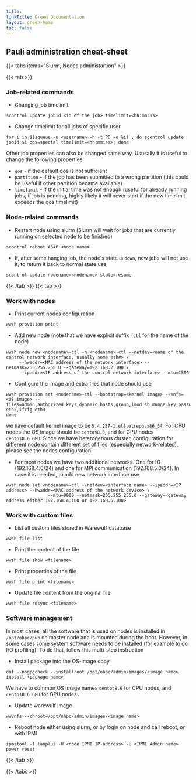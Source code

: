 ```yaml
---
title:
linkTitle: Green Documentation
layout: green-home
toc: false
---
```


## Pauli administration cheat-sheet

{{< tabs items="Slurm, Nodes administartion" >}}

{{< tab >}}

### Job-related commands
 - Changing job timelimit
```
scontrol update jobid <id of the job> timelimit=<hh:mm:ss>
```
 - Change timelimit for all jobs of specific user
```
for i in $(squeue -u <username> -h -t PD -o %i) ; do scontrol update jobid $i qos=special timelimit=<hh:mm:ss>; done
```

Other job properties can also be changed same way. Ususally it is useful to change the following properties:
 - `qos` - if the default qos is not sufficient
 - `partition` - if the job has been submitted to a wrong partition (this could be useful if other partition became available)
 - `timelimit` - if the initial time was not enough (useful for already running jobs, if job is pending, highly likely it will never start if the new timelimit exceeds the qos timelimit)


### Node-related commands
 - Restart node using slurm (Slurm will wait for jobs that are currently running on selected node to be finished)
```
scontrol reboot ASAP <node name>
```
 - If, after some hanging job, the node's state is `down`, new jobs will not use it, to return it back to normal state use
```
scontrol update nodename=<nodename> state=resume
```


{{< /tab >}}
{{< tab >}}
### Work with nodes

 - Print current nodes configuration
```
wwsh provision print
```
 - Add new node (note that we have explicit suffix `-ctl` for the name of the node)
```
wwsh node new <nodename>-ctl -n <nodename>-ctl --netdev=<name of the control network interface, usually some eth#> \
     --hwaddr=<MAC address of the network interface> --netmask=255.255.255.0 --gateway=192.168.2.100 \
     --ipaddr=<IP address of the control network interface> --mtu=1500
```
 - Configure the image and extra files that node should use
```
wwsh provision set <nodename>-ctl --bootstrap=<kernel image> --vnfs=<OS image> --files=admin,authorized_keys,dynamic_hosts,group,lmod.sh,munge.key,passwd,shadow,slurm.conf,slurm.epilog.clean,ifcfg-eth2,ifcfg-eth3
done
```
we have default kernel image to be `5.4.257-1.el8.elrepo.x86_64`. For CPU nodes the OS image should be `centos8.6`, and for GPU nodes `centos8.6_GPU`. Since we have heterogenous cluster,
configuration for different node contain different set of files (especially network-related), please see the nodes configuration.

 - For most nodes we have two additional networks. One for IO (192.168.4.0/24) and one for MPI communication (192.168.5.0/24). In case it is needed, to add new network interface use
```
wwsh node set <nodename>-ctl --netdev=<interface name> --ipaddr=<IP address> --hwaddr=<MAC address of the network device> \
                --mtu=9000 --netmask=255.255.255.0 --gateway=<gateway address either 192.168.4.100 or 192.168.5.100>
```

### Work with custom files

 - List all custom files stored in Warewulf database
```
wwsh file list
```
 - Print the content of the file
```
wwsh file show <filename>
```
 - Print properties of the file
```
wwsh file print <filename>
```
 - Update file content from the original file
```
wwsh file resync <filename>
```

### Software management

In most cases, all the software that is used on nodes is installed in `/opt/ohpc/pub` on master node and is mounted during the boot.
However, in some cases some system software needs to be installed (for example to do I/O profiling). To do that, follow this multi-step
instruction

 - Install package into the OS-image copy
```
dnf --nogpgcheck --installroot /opt/ohpc/admin/images/<image name> install <package name>
```
We have to common OS image names `centos8.6` for CPU nodes, and  `centos8.6_GPU` for GPU nodes.

 - Update warewulf image
```
wwvnfs --chroot=/opt/ohpc/admin/images/<image name>
```

 - Reboot node either using slurm, or by login on node and call reboot, or with IPMI
```
ipmitool -I lanplus -H <node IPMI IP-address> -U <IPMI Admin name> power reset
```

{{< /tab >}}

{{< /tabs >}}